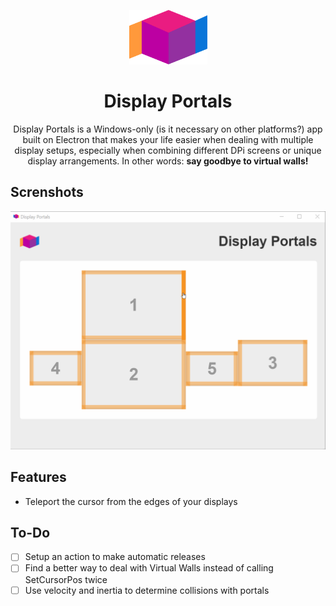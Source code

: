 <p align="center">
  <img src="https://github.com/cesarvarela/displayportals/blob/44a024d96b08ad0ba20eca9a37a30e031b3b9bec/docs/logo.png" width="125">
</p>

<div align="center">
  <h1>Display Portals</h1>
  <p>
Display Portals is a Windows-only (is it necessary on other platforms?) app built on Electron that makes your life easier when dealing with multiple display setups, especially when combining different DPi screens or unique display arrangements. In other words: <b>say goodbye to virtual walls!</b></P>
</div>

## Screnshots

<img src="https://github.com/cesarvarela/displayportals/blob/44a024d96b08ad0ba20eca9a37a30e031b3b9bec/docs/app.gif">

## Features

- Teleport the cursor from the edges of your displays

## To-Do

- [ ] Setup an action to make automatic releases
- [ ] Find a better way to deal with Virtual Walls instead of calling SetCursorPos twice
- [ ]  Use velocity and inertia to determine collisions with portals
